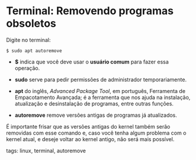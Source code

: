 # Terminal: Removendo programas obsoletos


Digite no terminal:

```
$ sudo apt autoremove
```

- **$** indica que você deve usar o **usuário comum** para fazer essa operação.

- **sudo** serve para pedir permissões de administrador temporariamente.

- **apt** do inglês, *Advanced Package Tool*, em português, Ferramenta de Empacotamento Avançada; é a ferramenta que nos ajuda na instalação, atualização e desinstalação de programas, entre outras funções.

- **autoremove** remove versões antigas de programas já atualizados.

É importante frisar que as versões antigas do kernel também serão removidas com esse comando e, caso você tenha algum problema com o kernel atual, e deseje voltar ao kernel antigo, não será mais possível.

tags: linux, terminal, autoremove
